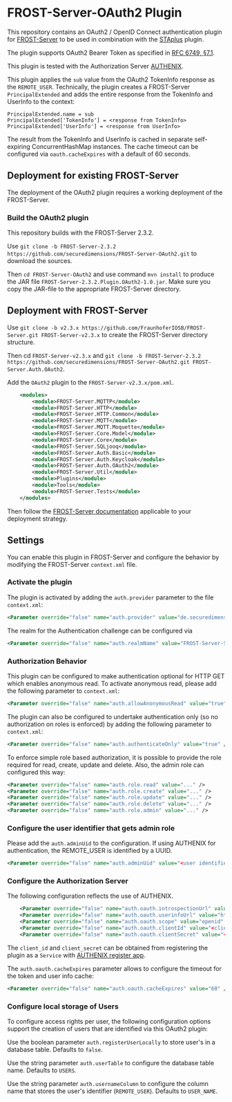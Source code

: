# FROST-Server-OAuth2 Plugin
This repository contains an OAuth2 / OpenID Connect authentication plugin for [FROST-Server](https://github.com/FraunhoferIOSB/FROST-Server) to be used in combination with the [STAplus](https://github.com/securedimensions/FROST-Server-PLUS) plugin.

The plugin supports OAuth2 Bearer Token as specified in [RFC 6749, §7.1](https://datatracker.ietf.org/doc/html/rfc6749#section-1.4).

This plugin is tested with the Authorization Server [AUTHENIX](https://www.authenix.eu). 

This plugin applies the `sub` value from the OAuth2 TokenInfo response as the `REMOTE_USER`. Technically, the plugin creates a FROST-Server `PrincipalExtended` and adds the entire response from the TokenInfo and UserInfo to the context:

````
PrincipalExtended.name = sub
PrincipalExtended['TokenInfo'] = <response from TokenInfo>
PrincipalExtended['UserInfo'] = <response from UserInfo>
````

The result from the TokenInfo and UserInfo is cached in separate self-expiring ConcurrentHashMap instances. The cache timeout can be configured via `oauth.cacheExpires` with a default of 60 seconds.

## Deployment for existing FROST-Server
The deployment of the OAuth2 plugin requires a working deployment of the FROST-Server.

### Build the OAuth2 plugin
This repository builds with the FROST-Server 2.3.2.

Use `git clone -b FROST-Server-2.3.2  https://github.com/securedimensions/FROST-Server-OAuth2.git` to download the sources.

Then `cd FROST-Server-OAuth2` and use command `mvn install` to produce the JAR file `FROST-Server-2.3.2.Plugin.OAuth2-1.0.jar`. Make sure you copy the JAR-file to the appropriate FROST-Server directory.

## Deployment with FROST-Server
Use `git clone -b v2.3.x https://github.com/FraunhoferIOSB/FROST-Server.git FROST-Server-v2.3.x` to create the FROST-Server directory structure.

Then cd `FROST-Server-v2.3.x` and `git clone -b FROST-Server-2.3.2  https://github.com/securedimensions/FROST-Server-OAuth2.git FROST-Server.Auth.OAuth2`.

Add the `OAuth2` plugin to the `FROST-Server-v2.3.x/pom.xml`.

```xml
    <modules>
        <module>FROST-Server.MQTTP</module>
        <module>FROST-Server.HTTP</module>
        <module>FROST-Server.HTTP.Common</module>
        <module>FROST-Server.MQTT</module>
        <module>FROST-Server.MQTT.Moquette</module>
        <module>FROST-Server.Core.Model</module>
        <module>FROST-Server.Core</module>
        <module>FROST-Server.SQLjooq</module>
        <module>FROST-Server.Auth.Basic</module>
        <module>FROST-Server.Auth.Keycloak</module>
        <module>FROST-Server.Auth.OAuth2</module>
        <module>FROST-Server.Util</module>
        <module>Plugins</module>
        <module>Tools</module>
        <module>FROST-Server.Tests</module>
    </modules>
```

Then follow the [FROST-Server documentation](https://fraunhoferiosb.github.io/FROST-Server/deployment/architecture-packages.html) applicable to your deployment strategy.  

## Settings
You can enable this plugin in FROST-Server and configure the behavior by modifying the FROST-Server `context.xml` file.

### Activate the plugin
The plugin is activated by adding the `auth.provider` parameter to the file `context.xml`:

```xml
<Parameter override="false" name="auth.provider" value="de.securedimensions.frostserver.auth.oauth2.OAuth2AuthProvider" description="The java class used to configure authentication/authorisation."/>
```

The realm for the Authentication challenge can be configured via 
```xml
<Parameter override="false" name="auth.realmName" value="FROST-Server-STAplus" />
```

### Authorization Behavior
This plugin can be configured to make authentication optional for HTTP GET which enables anonymous read. To activate anonymous read, please add the following parameter to `context.xml`:

```xml
<Parameter override="false" name="auth.allowAnonymousRead" value="true" />
```

The plugin can also be configured to undertake authentication only (so no authorization on roles is enforced) by adding the following parameter to `context.xml`:

```xml
<Parameter override="false" name="auth.authenticateOnly" value="true" />
```

To enforce simple role based authorization, it is possible to provide the role required for read, create, update and delete. Also, the admin role can configured this way:

```xml
<Parameter override="false" name="auth.role.read" value="..." />
<Parameter override="false" name="auth.role.create" value="..." />
<Parameter override="false" name="auth.role.update" value="..." />
<Parameter override="false" name="auth.role.delete" value="..." />
<Parameter override="false" name="auth.role.admin" value="..." />
```

### Configure the user identifier that gets admin role
Please add the `auth.adminUid` to the configuration. If using AUTHENIX for authentication, the REMOTE_USER is identified by a UUID.

```xml
<Parameter override="false" name="auth.adminUid" value="<user identifier>" />
```

### Configure the Authorization Server
The following configuration reflects the use of AUTHENIX.  

```xml
    <Parameter override="false" name="auth.oauth.introspectionUrl" value="https://www.authenix.eu/oauth/tokeninfo" />
    <Parameter override="false" name="auth.oauth.userinfoUrl" value="https://www.authenix.eu/openid/userinfo" />
    <Parameter override="false" name="auth.oauth.scope" value="openid" />
    <Parameter override="false" name="auth.oauth.clientId" value="<client_id>" />
    <Parameter override="false" name="auth.oauth.clientSecret" value="<client_secret>" />
```
The `client_id` and `client_secret` can be obtained from registering the plugin as a `Service` with [AUTHENIX register app](https://www.authenix.eu/users/registerapp).

The `auth.oauth.cacheExpires` parameter allows to configure the timeout for the token and user info cache:

```xml
<Parameter override="false" name="auth.oauth.cacheExpires" value="60" />
```

### Configure local storage of Users
To configure access rights per user, the following configuration options support the creation of users that are identified via this OAuth2 plugin:

Use the boolean parameter `auth.registerUserLocally` to store user's in a database table. Defaults to `false`.

Use the string parameter `auth.userTable` to configure the database table name. Defaults to `USERS`.

Use the string parameter `auth.usernameColumn` to configure the column name that stores the user's identifier (`REMOTE_USER`). Defaults to `USER_NAME`.